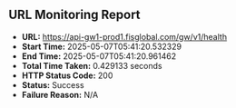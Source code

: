 ## URL Monitoring Report

- **URL:** https://api-gw1-prod1.fisglobal.com/gw/v1/health
- **Start Time:** 2025-05-07T05:41:20.532329
- **End Time:** 2025-05-07T05:41:20.961462
- **Total Time Taken:** 0.429133 seconds
- **HTTP Status Code:** 200
- **Status:** Success
- **Failure Reason:** N/A
